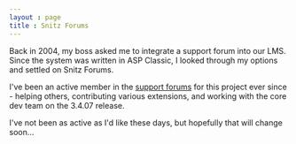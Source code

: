 ```yaml
---
layout : page
title : Snitz Forums
---
```

<p>Back in 2004, my boss asked me to integrate a support forum into our LMS. Since the system was written in ASP Classic, I looked through my options and settled on Snitz Forums.</p>
<p>I've been an active member in the <a href="http://forum.snitz.com/forum/default.asp">support forums</a> for this project ever since - helping others, contributing various extensions, and working with the core dev team on the 3.4.07 release.</p>
<p>I've not been as active as I'd like these days, but hopefully that will change soon&hellip;</p>